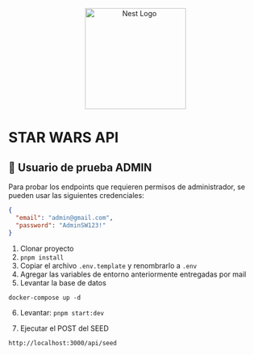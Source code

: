<p align="center">
  <a href="http://nestjs.com/" target="blank"><img src="https://nestjs.com/img/logo-small.svg" width="200" alt="Nest Logo" /></a>
</p>

# STAR WARS API

## 🔑 Usuario de prueba ADMIN

Para probar los endpoints que requieren permisos de administrador, se pueden usar las siguientes credenciales:

```json
{
  "email": "admin@gmail.com",
  "password": "AdminSW123!"
}
```

1. Clonar proyecto
2. `pnpm install`
3. Copiar el archivo `.env.template` y renombrarlo a `.env`
4. Agregar las variables de entorno anteriormente entregadas por mail
5. Levantar la base de datos

```
docker-compose up -d
```

6. Levantar: `pnpm start:dev`

7. Ejecutar el POST del SEED

```
http://localhost:3000/api/seed
```
